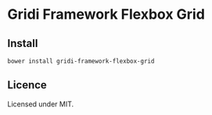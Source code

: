 # Gridi Framework Flexbox Grid

## Install
`bower install gridi-framework-flexbox-grid`

## Licence

Licensed under MIT.
